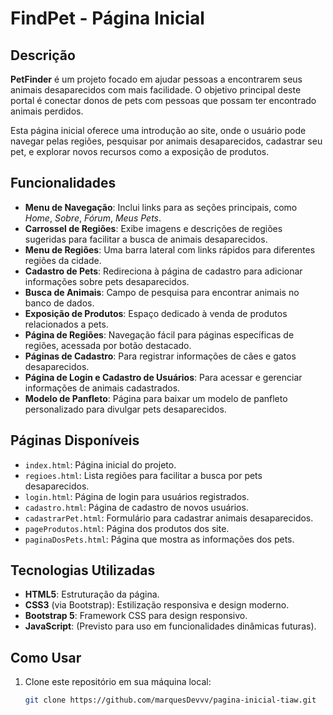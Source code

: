 # FindPet - Página Inicial

## Descrição

**PetFinder** é um projeto focado em ajudar pessoas a encontrarem seus animais desaparecidos com mais facilidade. O objetivo principal deste portal é conectar donos de pets com pessoas que possam ter encontrado animais perdidos.

Esta página inicial oferece uma introdução ao site, onde o usuário pode navegar pelas regiões, pesquisar por animais desaparecidos, cadastrar seu pet, e explorar novos recursos como a exposição de produtos.

## Funcionalidades

- **Menu de Navegação**: Inclui links para as seções principais, como _Home_, _Sobre_, _Fórum_, _Meus Pets_.
- **Carrossel de Regiões**: Exibe imagens e descrições de regiões sugeridas para facilitar a busca de animais desaparecidos.
- **Menu de Regiões**: Uma barra lateral com links rápidos para diferentes regiões da cidade.
- **Cadastro de Pets**: Redireciona à página de cadastro para adicionar informações sobre pets desaparecidos.
- **Busca de Animais**: Campo de pesquisa para encontrar animais no banco de dados.
- **Exposição de Produtos**: Espaço dedicado à venda de produtos relacionados a pets.
- **Página de Regiões**: Navegação fácil para páginas específicas de regiões, acessada por botão destacado.
- **Páginas de Cadastro**: Para registrar informações de cães e gatos desaparecidos.
- **Página de Login e Cadastro de Usuários**: Para acessar e gerenciar informações de animais cadastrados.
- **Modelo de Panfleto**: Página para baixar um modelo de panfleto personalizado para divulgar pets desaparecidos.

## Páginas Disponíveis

- `index.html`: Página inicial do projeto.
- `regioes.html`: Lista regiões para facilitar a busca por pets desaparecidos.
- `login.html`: Página de login para usuários registrados.
- `cadastro.html`: Página de cadastro de novos usuários.
- `cadastrarPet.html`: Formulário para cadastrar animais desaparecidos.
- `pageProdutos.html`: Página dos produtos dos site.
- `paginaDosPets.html`: Página que mostra as informações dos pets.

## Tecnologias Utilizadas

- **HTML5**: Estruturação da página.
- **CSS3** (via Bootstrap): Estilização responsiva e design moderno.
- **Bootstrap 5**: Framework CSS para design responsivo.
- **JavaScript**: (Previsto para uso em funcionalidades dinâmicas futuras).

## Como Usar

1. Clone este repositório em sua máquina local:
   ```bash
   git clone https://github.com/marquesDevvv/pagina-inicial-tiaw.git
   ```
